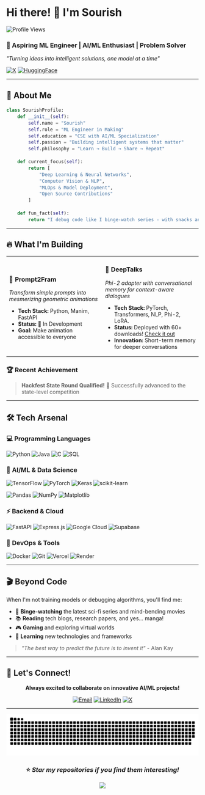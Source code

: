# Hi there! 👋 I'm Sourish

  
  ![Profile Views](https://komarev.com/ghpvc/?username=sourize&color=blueviolet&style=flat-square&label=Profile+Views)
  
  ### 🚀 Aspiring ML Engineer | AI/ML Enthusiast | Problem Solver
  
  *"Turning ideas into intelligent solutions, one model at a time"*
  
  [![X](https://img.shields.io/badge/X-000000?style=for-the-badge&logo=x&logoColor=white)](https://x.com/sourize_)
  [![HuggingFace](https://img.shields.io/badge/%F0%9F%A4%97%20Hugging%20Face-FFD21E?style=for-the-badge&logoColor=black)](https://huggingface.co/sourize)
  

---

## 🎯 About Me

```python
class SourishProfile:
    def __init__(self):
        self.name = "Sourish"
        self.role = "ML Engineer in Making"
        self.education = "CSE with AI/ML Specialization"
        self.passion = "Building intelligent systems that matter"
        self.philosophy = "Learn → Build → Share → Repeat"
    
    def current_focus(self):
        return [
            "Deep Learning & Neural Networks",
            "Computer Vision & NLP",
            "MLOps & Model Deployment",
            "Open Source Contributions"
        ]
    
    def fun_fact(self):
        return "I debug code like I binge-watch series - with snacks and determination! 🍿"
```

---

## 🔥 What I'm Building

<table>
<tr>
<td width="50%">

### 🎨 Prompt2Fram
*Transform simple prompts into mesmerizing geometric animations*
- **Tech Stack:** Python, Manim, FastAPI
- **Status:** 🚧 In Development
- **Goal:** Make animation accessible to everyone

</td>
<td width="50%">

### 🧠 DeepTalks
*Phi-2 adapter with conversational memory for context-aware dialogues*
- **Tech Stack:** PyTorch, Transformers, NLP, Phi-2, LoRA.
- **Status:** Deployed with 60+ downloads! [Check it out](https://dub.sh/deeptalks)
- **Innovation:** Short-term memory for deeper conversations

</td>
</tr>
</table>

### 🏆 Recent Achievement
> **Hackfest State Round Qualified!** 🎉 Successfully advanced to the state-level competition

---

## 🛠️ Tech Arsenal

### 💻 **Programming Languages**
![Python](https://img.shields.io/badge/Python-FFD43B?style=for-the-badge&logo=python&logoColor=blue)
![Java](https://img.shields.io/badge/Java-ED8B00?style=for-the-badge&logo=openjdk&logoColor=white)
![C](https://img.shields.io/badge/C-00599C?style=for-the-badge&logo=c&logoColor=white)
![SQL](https://img.shields.io/badge/MySQL-005C84?style=for-the-badge&logo=mysql&logoColor=white)

### 🤖 **AI/ML & Data Science**
![TensorFlow](https://img.shields.io/badge/TensorFlow-FF6F00?style=for-the-badge&logo=tensorflow&logoColor=white)
![PyTorch](https://img.shields.io/badge/PyTorch-EE4C2C?style=for-the-badge&logo=pytorch&logoColor=white)
![Keras](https://img.shields.io/badge/Keras-FF0000?style=for-the-badge&logo=keras&logoColor=white)
![scikit-learn](https://img.shields.io/badge/scikit--learn-F7931E?style=for-the-badge&logo=scikit-learn&logoColor=white)

![Pandas](https://img.shields.io/badge/Pandas-2C2D72?style=for-the-badge&logo=pandas&logoColor=white)
![NumPy](https://img.shields.io/badge/Numpy-777BB4?style=for-the-badge&logo=numpy&logoColor=white)
![Matplotlib](https://img.shields.io/badge/Matplotlib-11557c?style=for-the-badge&logo=matplotlib&logoColor=white)

### ⚡ **Backend & Cloud**
![FastAPI](https://img.shields.io/badge/FastAPI-005571?style=for-the-badge&logo=fastapi)
![Express.js](https://img.shields.io/badge/Express%20js-000000?style=for-the-badge&logo=express&logoColor=white)
![Google Cloud](https://img.shields.io/badge/Google_Cloud-4285F4?style=for-the-badge&logo=google-cloud&logoColor=white)
![Supabase](https://img.shields.io/badge/Supabase-181818?style=for-the-badge&logo=supabase&logoColor=white)

### 🔧 **DevOps & Tools**
![Docker](https://img.shields.io/badge/Docker-2CA5E0?style=for-the-badge&logo=docker&logoColor=white)
![Git](https://img.shields.io/badge/GIT-E44C30?style=for-the-badge&logo=git&logoColor=white)
![Vercel](https://img.shields.io/badge/Vercel-000000?style=for-the-badge&logo=vercel&logoColor=white)
![Render](https://img.shields.io/badge/Render-46E3B7?style=for-the-badge&logo=render&logoColor=white)

---

## 🎬 Beyond Code

When I'm not training models or debugging algorithms, you'll find me:

- 🎥 **Binge-watching** the latest sci-fi series and mind-bending movies
- 📚 **Reading** tech blogs, research papers, and yes... manga! 
- 🎮 **Gaming** and exploring virtual worlds
- 🌱 **Learning** new technologies and frameworks

> *"The best way to predict the future is to invent it"* - Alan Kay

---

## 🤝 Let's Connect!

<div align="center">

**Always excited to collaborate on innovative AI/ML projects!**

[![Email](https://img.shields.io/badge/Email-D14836?style=for-the-badge&logo=gmail&logoColor=white)](mailto:your.email@example.com)
[![LinkedIn](https://img.shields.io/badge/LinkedIn-0077B5?style=for-the-badge&logo=linkedin&logoColor=white)](https://linkedin.com/in/yourprofile)
[![X](https://img.shields.io/badge/X-1DA1F2?style=for-the-badge&logo=x&logoColor=white)](https://x.com/sourize_)

</div>

---

<div align="center">
  
  <picture>
    <source media="(prefers-color-scheme: dark)" srcset="https://raw.githubusercontent.com/sourize/sourize/output/github-snake-dark.svg" />
    <source media="(prefers-color-scheme: light)" srcset="https://raw.githubusercontent.com/sourize/sourize/output/github-snake.svg" />
    <img alt="github-snake" src="https://raw.githubusercontent.com/sourize/sourize/output/github-snake.svg" />
  </picture>
  
  ### ⭐ *Star my repositories if you find them interesting!*
  
  ![](https://hit.yhype.me/github/profile?user_id=sourize)
  
</div>
